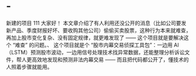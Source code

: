 # -
新建的项目
111
大家好！
本文章介绍了有人利用还没公开的消息（比如公司要发新产品、季度财报好坏、要收购其他公司）偷偷买卖股票，这种行为本来就难查，再加上股市变化复杂、没有固定规律，就更难发现了 —— 这个项目就是要解决这个 “难查” 的问题。、
这个项目就是个 “股市内幕交易侦探工具包”：一边用 AI（LSTM）预测股市波动，一边用信号处理技术找异常数据，还能整理分析诉讼文件，帮人更高效地发现和预测非法内幕交易 —— 而且把代码都公开了，懂技术的人照着步骤就能用。

